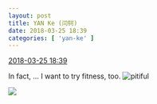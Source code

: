 ```yaml
---
layout: post
title: YAN Ke (闫钶)
date: 2018-03-25 18:39
categories: [ 'yan-ke' ]
---
```


<div class="weibo-info">
  <a href="https://weibo.com/6505423304/G923SDqU5">2018-03-25 18:39</a>
</div>

In fact, … I want to try fitness, too. ![pitiful](https://img.t.sinajs.cn/t4/appstyle/expression/ext/normal/af/kl_org.gif)

<!-- more -->

<a href="//wx4.sinaimg.cn/mw690/0076g5Mkgy1fpp8z2k3elj31e00xc4iy.jpg">
  <img class="weibo-pic-preview-h" src="//wx4.sinaimg.cn/orj360/0076g5Mkgy1fpp8z2k3elj31e00xc4iy.jpg" />
</a>
